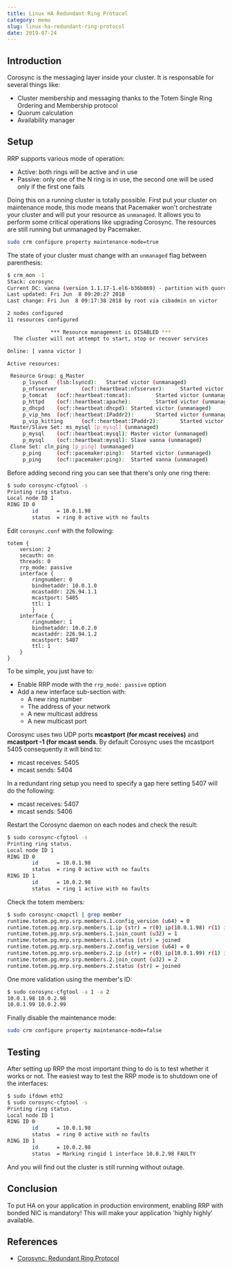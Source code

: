 ```yaml
---
title: Linux HA Redundant Ring Protocol
category: memo
slug: linux-ha-redundant-ring-protocol
date: 2019-07-24
---
```

## Introduction

Corosync is the messaging layer inside your cluster. It is responsable for
several things like:

-  Cluster membership and messaging thanks to the Totem Single Ring Ordering and
   Membership protocol
-  Quorum calculation
-  Availability manager

## Setup

RRP supports various mode of operation:

-  Active: both rings will be active and in use
-  Passive: only one of the N ring is in use, the second one will be used only
   if the first one fails

Doing this on a running cluster is totally possible. First put your cluster on
maintenance mode, this mode means that Pacemaker won't orchestrate your cluster
and will put your resource as `unmanaged`. It allows you to perform some
critical operations like upgrading Corosync. The resources are still running but
unmanaged by Pacemaker.

```bash
sudo crm configure property maintenance-mode=true
```

The state of your cluster must change with an `unmanaged` flag between
parenthesis:

```bash
$ crm_mon -1
Stack: corosync
Current DC: vanna (version 1.1.17-1.el6-b36b869) - partition with quorum
Last updated: Fri Jun  8 09:20:27 2018
Last change: Fri Jun  8 09:17:38 2018 by root via cibadmin on victor

2 nodes configured
11 resources configured

              *** Resource management is DISABLED ***
  The cluster will not attempt to start, stop or recover services

Online: [ vanna victor ]

Active resources:

 Resource Group: g_Master
     p_lsyncd   (lsb:lsyncd):   Started victor (unmanaged)
     p_nfsserver        (ocf::heartbeat:nfsserver):     Started victor (unmanaged)
     p_tomcat   (ocf::heartbeat:tomcat):        Started victor (unmanaged)
     p_httpd    (ocf::heartbeat:apache):        Started victor (unmanaged)
     p_dhcpd    (ocf::heartbeat:dhcpd): Started victor (unmanaged)
     p_vip_hms  (ocf::heartbeat:IPaddr2):       Started victor (unmanaged)
     p_vip_kitting      (ocf::heartbeat:IPaddr2):       Started victor (unmanaged)
 Master/Slave Set: ms_mysql [p_mysql] (unmanaged)
     p_mysql    (ocf::heartbeat:mysql): Master victor (unmanaged)
     p_mysql    (ocf::heartbeat:mysql): Slave vanna (unmanaged)
 Clone Set: cln_ping [p_ping] (unmanaged)
     p_ping     (ocf::pacemaker:ping):  Started victor (unmanaged)
     p_ping     (ocf::pacemaker:ping):  Started vanna (unmanaged)
```

Before adding second ring you can see that there's only one ring there:

```bash
$ sudo corosync-cfgtool -s
Printing ring status.
Local node ID 1
RING ID 0
        id      = 10.0.1.98
        status  = ring 0 active with no faults
```

Edit `corosync.conf` with the following:

```text
totem {
    version: 2
    secauth: on
    threads: 0
    rrp_mode: passive
    interface {
        ringnumber: 0
        bindnetaddr: 10.0.1.0
        mcastaddr: 226.94.1.1
        mcastport: 5405
        ttl: 1
        }
    interface {
        ringnumber: 1
        bindnetaddr: 10.0.2.0
        mcastaddr: 226.94.1.2
        mcastport: 5407
        ttl: 1
    }
}
```

To be simple, you just have to:

-  Enable RRP mode with the `rrp_mode: passive` option
-  Add a new interface sub-section with:
   -  A new ring number
   -  The address of your network
   -  A new multicast address
   -  A new multicast port

Corosync uses two UDP ports **mcastport (for mcast receives)** and **mcastport
-1 (for mcast sends**. By default Corosync uses the mcastport 5405 consequently
it will bind to:

-  mcast receives: 5405
-  mcast sends: 5404

In a redundant ring setup you need to specify a gap here setting 5407 will do
the following:

-  mcast receives: 5407
-  mcast sends: 5406

Restart the Corosync daemon on each nodes and check the result:

```bash
$ sudo corosync-cfgtool -s
Printing ring status.
Local node ID 1
RING ID 0
        id      = 10.0.1.98
        status  = ring 0 active with no faults
RING ID 1
        id      = 10.0.2.98
        status  = ring 1 active with no faults
```

Check the totem members:

```bash
$ sudo corosync-cmapctl | grep member
runtime.totem.pg.mrp.srp.members.1.config_version (u64) = 0
runtime.totem.pg.mrp.srp.members.1.ip (str) = r(0) ip(10.0.1.98) r(1) ip(10.0.2.98)
runtime.totem.pg.mrp.srp.members.1.join_count (u32) = 1
runtime.totem.pg.mrp.srp.members.1.status (str) = joined
runtime.totem.pg.mrp.srp.members.2.config_version (u64) = 0
runtime.totem.pg.mrp.srp.members.2.ip (str) = r(0) ip(10.0.1.99) r(1) ip(10.0.2.99)
runtime.totem.pg.mrp.srp.members.2.join_count (u32) = 2
runtime.totem.pg.mrp.srp.members.2.status (str) = joined
```

One more validation using the member's ID:

```bash
$ sudo corosync-cfgtool -a 1 -a 2
10.0.1.98 10.0.2.98
10.0.1.99 10.0.2.99
```

Finally disable the maintenance mode:

```bash
sudo crm configure property maintenance-mode=false
```

## Testing

After setting up RRP the most important thing to do is to test whether it works
or not. The easiest way to test the RRP mode is to shutdown one of the
interfaces:

```bash
$ sudo ifdown eth2
$ sudo corosync-cfgtool -s
Printing ring status.
Local node ID 1
RING ID 0
        id      = 10.0.1.98
        status  = ring 0 active with no faults
RING ID 1
        id      = 10.0.2.98
        status  = Marking ringid 1 interface 10.0.2.98 FAULTY
```

And you will find out the cluster is still running without outage.

## Conclusion

To put HA on your application in production environment, enabling RRP with
bonded NIC is mandatory! This will make your application 'highly highly'
available.

## References

-  [Corosync: Redundant Ring Protocol](https://www.sebastien-han.fr/blog/2012/08/01/corosync-rrp-configuration/)
